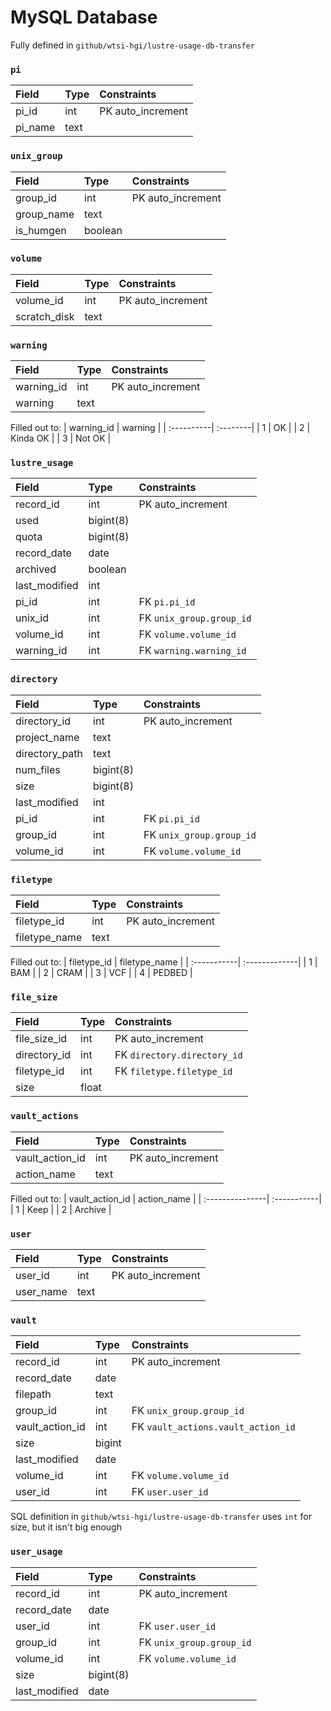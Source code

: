 # MySQL Database

Fully defined in `github/wtsi-hgi/lustre-usage-db-transfer`

### `pi`

| Field    | Type    | Constraints          |
| :--------| :-------| :--------------------|   
| pi_id    | int     | PK auto_increment    |
| pi_name  | text    |                      |

### `unix_group`

| Field     | Type    | Constraints          |
| :---------| :-------| :--------------------|   
| group_id  | int     | PK auto_increment    |
| group_name| text    |                      |
| is_humgen | boolean |                      |

### `volume`

| Field        | Type    | Constraints          |
| :------------| :-------| :--------------------|   
| volume_id    | int     | PK auto_increment    |
| scratch_disk | text    |                      |

### `warning`

| Field      | Type | Constraints       |
| :----------| :----| :-----------------|
| warning_id | int  | PK auto_increment |
| warning    | text |                   |

Filled out to:
| warning_id | warning  |
| :----------| :--------|
| 1          | OK       |
| 2          | Kinda OK |
| 3          | Not OK   |
### `lustre_usage`

| Field         | Type      | Constraints               |
| :-------------| :---------| :-------------------------|
| record_id     | int       | PK auto_increment         |
| used          | bigint(8) |                           |
| quota         | bigint(8) |                           |
| record_date   | date      |                           |
| archived      | boolean   |                           |
| last_modified | int       |                           |
| pi_id         | int       | FK `pi.pi_id`             |
| unix_id       | int       | FK `unix_group.group_id`  |
| volume_id     | int       | FK `volume.volume_id`     |
| warning_id    | int       | FK `warning.warning_id`   |

### `directory`

| Field          | Type      | Constraints              |
| :--------------| :---------| :------------------------|
| directory_id   | int       | PK auto_increment        |
| project_name   | text      |                          |
| directory_path | text      |                          |
| num_files      | bigint(8) |                          |
| size           | bigint(8) |                          |
| last_modified  | int       |                          |
| pi_id          | int       | FK `pi.pi_id`            |
| group_id       | int       | FK `unix_group.group_id` |
| volume_id      | int       | FK `volume.volume_id`    |

### `filetype`

| Field         | Type | Constraints       |
| :-------------| :----| :-----------------|
| filetype_id   | int  | PK auto_increment |
| filetype_name | text |                   |

Filled out to:
| filetype_id | filetype_name |
| :-----------| :-------------|
| 1           | BAM           |
| 2           | CRAM          |
| 3           | VCF           |
| 4           | PEDBED        |

### `file_size`

| Field        | Type  | Constraints                 |
| :------------| :-----| :---------------------------|
| file_size_id | int   | PK auto_increment           |
| directory_id | int   | FK `directory.directory_id` |
| filetype_id  | int   | FK `filetype.filetype_id`   |
| size         | float |                             |

### `vault_actions`

| Field           | Type | Constraints       |
| :---------------| :----| :-----------------|
| vault_action_id | int  | PK auto_increment |
| action_name     | text |                   |

Filled out to:
| vault_action_id | action_name |
| :---------------| :-----------|
| 1               | Keep        |
| 2               | Archive     |

### `user`

| Field     | Type | Constraints       |
| :---------| :----| :-----------------|
| user_id   | int  | PK auto_increment |
| user_name | text |                   |
### `vault`

| Field           | Type   | Constraints                        |
| :---------------| :------| :----------------------------------|
| record_id       | int    | PK auto_increment                  |
| record_date     | date   |                                    |
| filepath        | text   |                                    |
| group_id        | int    | FK `unix_group.group_id`           |
| vault_action_id | int    | FK `vault_actions.vault_action_id` |
| size            | bigint |                                    |
| last_modified   | date   |                                    |
| volume_id       | int    | FK `volume.volume_id`              |
| user_id         | int    | FK `user.user_id`                  |

SQL definition in `github/wtsi-hgi/lustre-usage-db-transfer` uses `int` for size, but it isn't big enough

### `user_usage`

| Field         | Type      | Constraints              |
| :-------------| :---------| :------------------------|
| record_id     | int       | PK auto_increment        |
| record_date   | date      |                          |
| user_id       | int       | FK `user.user_id`        |
| group_id      | int       | FK `unix_group.group_id` |
| volume_id     | int       | FK `volume.volume_id`    |
| size          | bigint(8) |                          |
| last_modified | date      |                          |